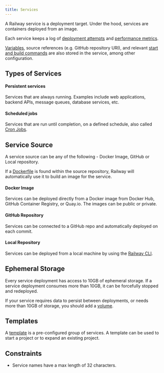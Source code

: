 ```yaml
---
title: Services
---
```


A Railway service is a deployment target.  Under the hood, services are containers deployed from an image.

Each service keeps a log of [deployment attempts](/reference/deployments) and [performance metrics](/reference/metrics).

[Variables](/reference/variables), source references (e.g. GitHub repository URI), and relevant [start and build commands](/reference/build-and-start-commands) are also stored in the service, among other configuration.

## Types of Services

#### Persistent services

Services that are always running.  Examples include web applications, backend APIs, message queues, database services, etc.

#### Scheduled jobs

Services that are run until completion, on a defined schedule, also called [Cron Jobs](/reference/cron-jobs).

## Service Source

A service source can be any of the following - Docker Image, GitHub or Local repository.

If a [Dockerfile](/reference/dockerfiles) is found within the source repository, Railway will automatically use it to build an image for the service.

#### Docker Image

Services can be deployed directly from a Docker image from Docker Hub, GitHub Container Registry, or Quay.io.  The images can be public or private.

#### GitHub Repository

Services can be connected to a GitHub repo and automatically deployed on each commit.

#### Local Repository

Services can be deployed from a local machine by using the [Railway CLI](/reference/cli-api).

## Ephemeral Storage

Every service deployment has access to 10GB of ephemeral storage.  If a service deployment consumes more than 10GB, it can be forcefully stopped and redeployed.

If your service requires data to persist between deployments, or needs more than 10GB of storage, you should add a [volume](/reference/volumes).

## Templates

A [template](/reference/templates) is a pre-configured group of services. A template can be used to start a project or to expand an existing project.

## Constraints

- Service names have a max length of 32 characters.
